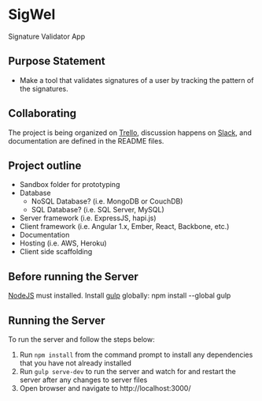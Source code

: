 # SigWel

Signature Validator App

## Purpose Statement
 - Make a tool that validates signatures of a user by tracking the pattern of the signatures.

## Collaborating
The project is being organized on [Trello](https://trello.com/b/jikk5lqR/sigwel), discussion happens on [Slack](https://nodejshouston.slack.com/messages/code-sigwel/), and documentation are defined in the README files.

## Project outline
- Sandbox folder for prototyping
- Database
	- NoSQL Database? (i.e. MongoDB or CouchDB)
	- SQL Database? (i.e. SQL Server, MySQL)
- Server framework (i.e. ExpressJS, hapi.js)
- Client framework (i.e. Angular 1.x, Ember, React, Backbone, etc.)
- Documentation
- Hosting (i.e. AWS, Heroku)
- Client side scaffolding

## Before running the Server
[NodeJS](https://nodejs.org/) must installed.
Install [gulp](https://github.com/gulpjs/gulp/blob/master/docs/getting-started.md) globally: npm install --global gulp

## Running the Server
To run the server and follow the steps below:
1. Run `npm install` from the command prompt to install any dependencies that you have not already installed
2. Run `gulp serve-dev` to run the server and watch for and restart the server after any changes to server files
3. Open browser and navigate to http://localhost:3000/
